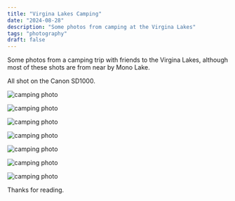 ```yaml
---
title: "Virgina Lakes Camping"
date: "2024-08-28"
description: "Some photos from camping at the Virgina Lakes"
tags: "photography"
draft: false
---
```


Some photos from a camping trip with friends to the Virgina Lakes, although most of these shots are from near by Mono Lake. 

All shot on the Canon SD1000.

![camping photo](/posts/2024/2024-08-30-virgina-lakes-camping/camping-1.jpg)

![camping photo](/posts/2024/2024-08-30-virgina-lakes-camping/camping-2.jpg)

![camping photo](/posts/2024/2024-08-30-virgina-lakes-camping/camping-3.jpg)

![camping photo](/posts/2024/2024-08-30-virgina-lakes-camping/camping-4.jpg)

![camping photo](/posts/2024/2024-08-30-virgina-lakes-camping/camping-5.jpg)

![camping photo](/posts/2024/2024-08-30-virgina-lakes-camping/camping-6.jpg)

![camping photo](/posts/2024/2024-08-30-virgina-lakes-camping/camping-7.jpg)

Thanks for reading.


